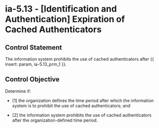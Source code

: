 # ia-5.13 - \[Identification and Authentication\] Expiration of Cached Authenticators

## Control Statement

The information system prohibits the use of cached authenticators after {{ insert: param, ia-5.13_prm_1 }}.

## Control Objective

Determine if:

- \[1\] the organization defines the time period after which the information system is to prohibit the use of cached authenticators; and

- \[2\] the information system prohibits the use of cached authenticators after the organization-defined time period.
